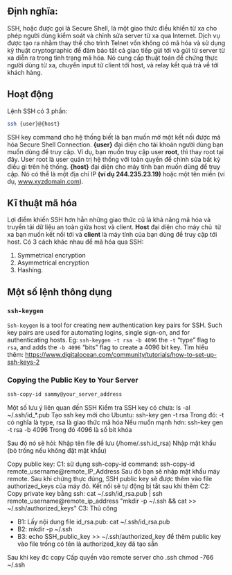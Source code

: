 ## Định nghĩa: 
SSH, hoặc được gọi là Secure Shell, là một giao thức điều khiển từ xa cho phép người dùng kiểm soát và chỉnh sửa server từ xa qua Internet. Dịch vụ được tạo ra nhằm thay thế cho trình Telnet vốn không có mã hóa và sử dụng kỹ thuật cryptographic để đảm bảo tất cả giao tiếp gửi tới và gửi từ server từ xa diễn ra trong tình trạng mã hóa. Nó cung cấp thuật toán để chứng thực người dùng từ xa, chuyển input từ client tới host, và relay kết quả trả về tới khách hàng.
## Hoạt động
Lệnh SSH có 3 phần:
```bash
ssh {user}@{host}
```
SSH key command cho hệ thống biết là bạn muốn mở một kết nối được mã hóa Secure Shell Connection. **{user}** đại diện cho tài khoản người dùng bạn muốn dùng để truy cập. Ví dụ, bạn muốn truy cập user **root**, thì thay root tại đây. User root là user quản trị hệ thống với toàn quyền để chỉnh sửa bất kỳ điều gì trên hệ thống. **{host}** đại diện cho máy tính bạn muốn dùng để truy cập. Nó có thể là một địa chỉ IP **(ví dụ 244.235.23.19)** hoặc một tên miền (ví dụ, www.xyzdomain.com).

## Kĩ thuật mã hóa 
Lợi điểm khiến SSH hơn hẵn những giao thức cũ là khả năng mã hóa và truyền tải dữ liệu an toàn giữa host và client. **Host** đại diện cho máy chủ  từ xa bạn muốn kết nối tới và **client** là máy tính của bạn dùng để truy cập tới host. Có 3 cách khác nhau để mã hóa qua SSH:
1.  Symmetrical encryption
2.  Asymmetrical encryption
3.  Hashing.

## Một số lệnh thông dụng
###  `ssh-keygen`
`Ssh-keygen` is a tool for creating new authentication key pairs for SSH. Such key pairs are used for automating logins, single sign-on, and for authenticating hosts.
Eg:  `ssh-keygen -t rsa -b 4096`
the `-t` “type” flag to `rsa`, and adds the `-b 4096` “bits” flag to create a 4096 bit key.
Tìm hiểu thêm: 
https://www.digitalocean.com/community/tutorials/how-to-set-up-ssh-keys-2

### Copying the Public Key to Your Server
```bash
ssh-copy-id sammy@your_server_address
```



Một số lưu ý liên quan đến SSH
Kiểm tra SSH key có chưa: ls -al ~/.ssh/id_*.pub
Tạo ssh key mới cho Ubuntu:  ssh-key gen -t rsa
Trong đó: -t có nghĩa là type, rsa là giao thức mã hóa
Nếu muốn mạnh hơn: ssh-key gen -t rsa -b 4096 
Trong đó 4096 là số bit khóa

Sau đó nó sẽ hỏi: 
Nhập tên file để lưu (/home/.ssh.id_rsa)
Nhập mật khẩu (bỏ trống nếu không đặt mật khẩu)

Copy public key: 
C1: sử dụng ssh-copy-id command: ssh-copy-id remote_username@remote_IP_Address
Sau đó bạn sẽ nhập mật khẩu máy remote. Sau khi chứng thực đúng, SSH public key sẽ được thêm vào file authorized_keys của máy đó. Kết nối sẽ tự động bị tắt sau khi thêm
C2: Copy private key bằng ssh:
cat ~/.ssh/id_rsa.pub | ssh remote_username@remote_ip_address "mkdir -p ~/.ssh && cat >> ~/.ssh/authorized_keys"
C3: Thủ công
- B1: Lấy nội dung file id_rsa.pub: cat ~/.ssh/id_rsa.pub
- B2: mkdir -p ~/.ssh
- B3: echo SSH_public_key >> ~/.ssh/authorized_key để thêm public key vào file trống có tên là authorized_key đã tạo sẵn

Sau khi key đc copy
Cấp quyền vào remote server cho .ssh
chmod -766 ~/.ssh